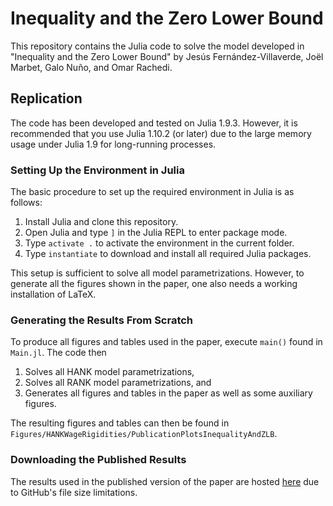 # Inequality and the Zero Lower Bound

This repository contains the Julia code to solve the model developed in "Inequality and the Zero Lower Bound" by Jesús Fernández-Villaverde, Joël Marbet, Galo Nuño, and Omar Rachedi. 


## Replication

The code has been developed and tested on Julia 1.9.3. However, it is recommended that you use Julia 1.10.2 (or later) due to the large memory usage under Julia 1.9 for long-running processes.


### Setting Up the Environment in Julia

The basic procedure to set up the required environment in Julia is as follows:

1. Install Julia and clone this repository.
2. Open Julia and type `]` in the Julia REPL to enter package mode.
3. Type `activate .` to activate the environment in the current folder.
4. Type `instantiate` to download and install all required Julia packages.

This setup is sufficient to solve all model parametrizations. However, to generate all the figures shown in the paper, one also needs a working installation of LaTeX.


### Generating the Results From Scratch

To produce all figures and tables used in the paper, execute `main()` found in `Main.jl`. The code then

1. Solves all HANK model parametrizations,
2. Solves all RANK model parametrizations, and
3. Generates all figures and tables in the paper as well as some auxiliary figures.

The resulting figures and tables can then be found in `Figures/HANKWageRigidities/PublicationPlotsInequalityAndZLB`.


### Downloading the Published Results

The results used in the published version of the paper are hosted [here](https://www.archive.org/details/inequality-zlb) due to GitHub's file size limitations.
